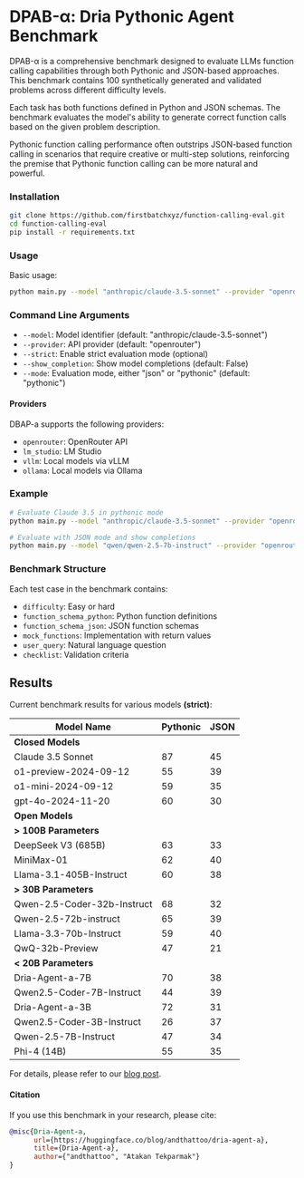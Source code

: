 # DPAB-α: Dria Pythonic Agent Benchmark

DPAB-α is a comprehensive benchmark designed to evaluate LLMs function calling capabilities through both Pythonic and JSON-based approaches. 
This benchmark contains 100 synthetically generated and validated problems across different difficulty levels.

Each task has both functions defined in Python and JSON schemas. 
The benchmark evaluates the model's ability to generate correct function calls based on the given problem description.

Pythonic function calling performance often outstrips JSON-based function calling in scenarios that require creative or multi-step solutions, reinforcing the premise that Pythonic function calling can be more natural and powerful.

### Installation

```bash
git clone https://github.com/firstbatchxyz/function-calling-eval.git
cd function-calling-eval
pip install -r requirements.txt
```

### Usage

Basic usage:

```bash
python main.py --model "anthropic/claude-3.5-sonnet" --provider "openrouter"
```

### Command Line Arguments

- `--model`: Model identifier (default: "anthropic/claude-3.5-sonnet")
- `--provider`: API provider (default: "openrouter")
- `--strict`: Enable strict evaluation mode (optional)
- `--show_completion`: Show model completions (default: False)
- `--mode`: Evaluation mode, either "json" or "pythonic" (default: "pythonic")

#### Providers

DBAP-a supports the following providers:

- `openrouter`: OpenRouter API
- `lm_studio`: LM Studio
- `vllm`: Local models via vLLM
- `ollama`: Local models via Ollama

### Example

```bash
# Evaluate Claude 3.5 in pythonic mode
python main.py --model "anthropic/claude-3.5-sonnet" --provider "openrouter" --mode pythonic --strict 

# Evaluate with JSON mode and show completions
python main.py --model "qwen/qwen-2.5-7b-instruct" --provider "openrouter" --mode json --strict  --show_completion
```

### Benchmark Structure

Each test case in the benchmark contains:
- `difficulty`: Easy or hard
- `function_schema_python`: Python function definitions
- `function_schema_json`: JSON function schemas
- `mock_functions`: Implementation with return values
- `user_query`: Natural language question
- `checklist`: Validation criteria

## Results

Current benchmark results for various models **(strict)**:

| Model Name                      | Pythonic | JSON |
|---------------------------------|----------|------|
| **Closed Models**               |          |      |
| Claude 3.5 Sonnet              | 87       | 45   |
| o1-preview-2024-09-12           | 55       | 39   |
| o1-mini-2024-09-12              | 59       | 35   |
| gpt-4o-2024-11-20              | 60       | 30   |
| **Open Models**                 |          |      |
| **> 100B Parameters**           |          |      |
| DeepSeek V3 (685B)             | 63       | 33   |
| MiniMax-01                     | 62       | 40   |
| Llama-3.1-405B-Instruct        | 60       | 38   |
| **> 30B Parameters**            |          |      |
| Qwen-2.5-Coder-32b-Instruct    | 68       | 32   |
| Qwen-2.5-72b-instruct          | 65       | 39   |
| Llama-3.3-70b-Instruct         | 59       | 40   |
| QwQ-32b-Preview                | 47       | 21   |
| **< 20B Parameters**           |          |      |
| Dria-Agent-a-7B               | 70       | 38   |
| Qwen2.5-Coder-7B-Instruct      | 44       | 39   |
| Dria-Agent-a-3B               | 72       | 31   |
| Qwen2.5-Coder-3B-Instruct      | 26       | 37   |
| Qwen-2.5-7B-Instruct           | 47       | 34   |
| Phi-4 (14B)                    | 55       | 35   |

For details, please refer to our [blog post](https://huggingface.co/blog/andthattoo/dpab-a).

#### Citation

If you use this benchmark in your research, please cite:

```bibtex
@misc{Dria-Agent-a,
      url={https://huggingface.co/blog/andthattoo/dria-agent-a},
      title={Dria-Agent-a},
      author={"andthattoo", "Atakan Tekparmak"}
}
```
